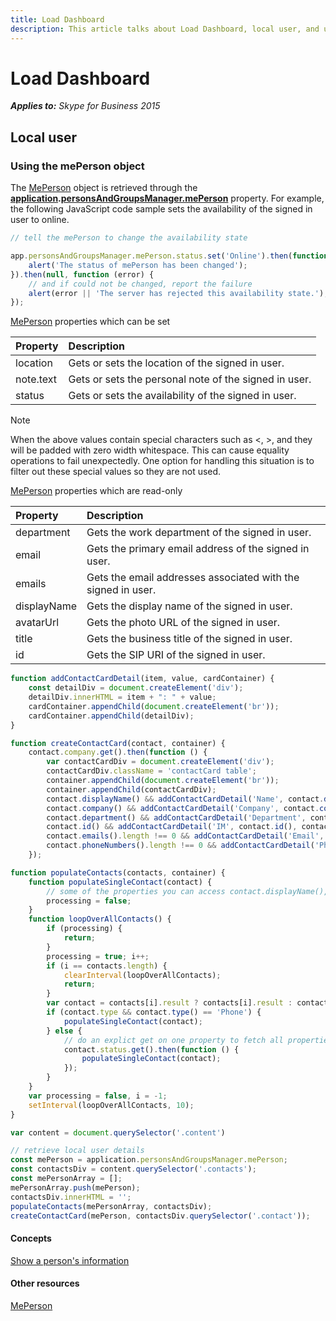 ```yaml
---
title: Load Dashboard
description: This article talks about Load Dashboard, local user, and using the mePerson object.
---
```


# Load Dashboard


 _**Applies to:** Skype for Business 2015_

## Local user


### Using the mePerson object

The <a href="http://officedev.github.io/skype-docs/Skype/WebSDK/model/api/interfaces/jcafe.meperson.html" target="">MePerson</a> object is retrieved through the **<a href="http://officedev.github.io/skype-docs/Skype/WebSDK/model/api/interfaces/jcafe.application.html" target="">application</a>.<a href="http://officedev.github.io/skype-docs/Skype/WebSDK/model/api/interfaces/jcafe.personsandgroupsmanager.html#meperson" target="">personsAndGroupsManager.mePerson</a>** property. For example, the following JavaScript code sample sets the availability of the signed in user to online.


```js
// tell the mePerson to change the availability state

app.personsAndGroupsManager.mePerson.status.set('Online').then(function () {
    alert('The status of mePerson has been changed');
}).then(null, function (error) {
    // and if could not be changed, report the failure
    alert(error || 'The server has rejected this availability state.');
});
```

<a href="http://officedev.github.io/skype-docs/Skype/WebSDK/model/api/interfaces/jcafe.meperson.html" target="">MePerson</a> properties which can be set


|Property|Description|
|:-----|:-----|
|location|Gets or sets the location of the signed in user.|
|note.text|Gets or sets the personal note of the signed in user.|
|status|Gets or sets the availability of the signed in user.|

> [!NOTE] 
> When the above values contain special characters such as <, >, and they will be padded with zero width whitespace. This can cause equality operations to fail unexpectedly. One option for handling this situation is to filter out these special values so they are not used.

<a href="http://officedev.github.io/skype-docs/Skype/WebSDK/model/api/interfaces/jcafe.meperson.html" target="">MePerson</a> properties which are read-only


|Property|Description|
|:-----|:-----|
|department|Gets the work department of the signed in user.|
|email|Gets the primary email address of the signed in user.|
|emails|Gets the email addresses associated with the signed in user.|
|displayName|Gets the display name of the signed in user.|
|avatarUrl|Gets the photo URL of the signed in user.|
|title|Gets the business title of the signed in user.|
|id|Gets the SIP URI of the signed in user.|

```js
function addContactCardDetail(item, value, cardContainer) {
    const detailDiv = document.createElement('div');
    detailDiv.innerHTML = item + ": " + value;
    cardContainer.appendChild(document.createElement('br'));
    cardContainer.appendChild(detailDiv);
}

function createContactCard(contact, container) {
    contact.company.get().then(function () {
        var contactCardDiv = document.createElement('div');
        contactCardDiv.className = 'contactCard table';
        container.appendChild(document.createElement('br'));
        container.appendChild(contactCardDiv);
        contact.displayName() && addContactCardDetail('Name', contact.displayName(), contactCardDiv);
        contact.company() && addContactCardDetail('Company', contact.company(), contactCardDiv);
        contact.department() && addContactCardDetail('Department', contact.department(), contactCardDiv);
        contact.id() && addContactCardDetail('IM', contact.id(), contactCardDiv);
        contact.emails().length !== 0 && addContactCardDetail('Email', contact.emails()[0].emailAddress(), contactCardDiv);
        contact.phoneNumbers().length !== 0 && addContactCardDetail('Phone', contact.phoneNumbers()[0].displayString(), contactCardDiv);
    });

function populateContacts(contacts, container) {
    function populateSingleContact(contact) {
        // some of the properties you can access contact.displayName(), contact.note().text, contact.avatarUrl()
        processing = false;
    }
    function loopOverAllContacts() {
        if (processing) {
            return;
        }
        processing = true; i++;
        if (i == contacts.length) {
            clearInterval(loopOverAllContacts);
            return;
        }
        var contact = contacts[i].result ? contacts[i].result : contacts[i];
        if (contact.type && contact.type() == 'Phone') {
            populateSingleContact(contact);
        } else {
            // do an explict get on one property to fetch all properties
            contact.status.get().then(function () {
                populateSingleContact(contact);
            });
        }
    }
    var processing = false, i = -1;
    setInterval(loopOverAllContacts, 10);
}

var content = document.querySelector('.content')

// retrieve local user details
const mePerson = application.personsAndGroupsManager.mePerson;
const contactsDiv = content.querySelector('.contacts');
const mePersonArray = []; 
mePersonArray.push(mePerson);
contactsDiv.innerHTML = '';
populateContacts(mePersonArray, contactsDiv);
createContactCard(mePerson, contactsDiv.querySelector('.contact'));
```

#### Concepts



<a href="//msdn.microsoft.com/skype/websdk/docs/ptcontactscontactcard" target="">Show a person's information</a>
#### Other resources


<a href="//officedev.github.io/skype-docs/Skype/WebSDK/model/api/interfaces/jcafe.meperson.html" target="">MePerson</a>
